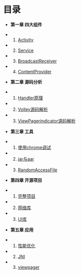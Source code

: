 目录
===
* **第一章 四大组件**
 - 01. [Activity](Chapter01/01-activity.md)
 - 02. [Service](Chapter01/02-service.md)
 - 03. [BroadcastReceiver](Chapter01/03-broadcastreceiver.md)
 - 04. [ContentProvider](Chapter01/04-contentprovider.md)
* **第二章 源码分析**
 - 01. [Handler原理](Chapter02/01-handler.md)
 - 02. [Volley源码解析](Chapter02/02-volley.md)
 - 03. [ViewPagerindicator源码解析](Chapter02/03-ViewPagerindicator.md)
* **第三章 工具**
 - 01. [使用chrome调试](Chapter03/01-chrome.md)
 - 02. [jar与aar](Chapter03/02-aar.md)
 - 03. [RandomAccessFile](Chapter03/03-gradle.md)
* **第四章 开源项目**
 - 01. [完整项目](Chapter04/01-item.md)
 - 02. [网络库](Chapter04/02-lib.md)
 - 03. [UI库](Chapter04/03-ui.md)
* **第五章 应用**
 - 01. [性能优化](Chapter04/01-item.md)
 - 02. [JNI](Chapter04/02-lib.md)
 - 03. [viewpager](Chapter04/03-ui.md)
